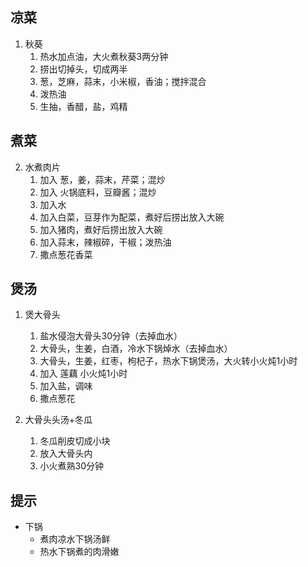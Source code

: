 ## 凉菜
1. 秋葵
   1. 热水加点油，大火煮秋葵3两分钟
   2. 捞出切掉头，切成两半
   3. 葱，芝麻，蒜末，小米椒，香油；搅拌混合
   4. 泼热油
   5. 生抽，香醋，盐，鸡精

## 煮菜
2. 水煮肉片
   1. 加入 葱，姜，蒜末，芹菜；混炒
   2. 加入 火锅底料，豆瓣酱；混炒
   3. 加入水
   4. 加入白菜，豆芽作为配菜，煮好后捞出放入大碗
   5. 加入猪肉，煮好后捞出放入大碗
   6. 加入蒜末，辣椒碎，干椒；泼热油
   7. 撒点葱花香菜

## 煲汤
1. 煲大骨头
   1. 盐水侵泡大骨头30分钟（去掉血水）
   2. 大骨头，生姜，白酒，冷水下锅焯水（去掉血水）
   3. 大骨头，生姜，红枣，枸杞子，热水下锅煲汤，大火转小火炖1小时
   4. 加入 莲藕 小火炖1小时
   5. 加入盐，调味
   6. 撒点葱花

2. 大骨头头汤+冬瓜
   1. 冬瓜削皮切成小块
   2. 放入大骨头内
   3. 小火煮熟30分钟

## 提示
- 下锅
    - 煮肉凉水下锅汤鲜
    - 热水下锅煮的肉滑嫩